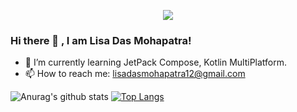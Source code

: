
<p style="text-align:center">
  <a href="https://github.com/antonkomarev/github-profile-views-counter">
    <img src="https://komarev.com/ghpvc/?username=Ashu-strange&color=blueviolet">
</a>
<p>
  
### Hi there 👋 , I am Lisa Das Mohapatra! 
- 🌱 I’m currently learning JetPack Compose, Kotlin MultiPlatform.
- 📫 How to reach me: lisadasmohapatra12@gmail.com

![Anurag's github stats](https://github-readme-stats.vercel.app/api?username=lisumac&show_icons=true)
[![Top Langs](https://github-readme-stats.vercel.app/api/top-langs/?username=lisumac&layout=compact)](https://github.com/anuraghazra/github-readme-stats)

<!--
**anshusandhi6/anshusandhi6** is a ✨ _special_ ✨ repository because its `README.md` (this file) appears on your GitHub profile.

Here are some ideas to get you started:

- 🔭 I’m currently working on ...
- 🌱 I’m currently learning ...
- 👯 I’m looking to collaborate on ...
- 🤔 I’m looking for help with ...
- 💬 Ask me about ...
- 📫 How to reach me: ...
- 😄 Pronouns: ...
- ⚡ Fun fact: ...
-->
